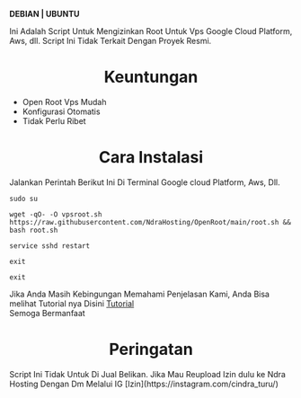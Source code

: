 __DEBIAN | UBUNTU__

Ini Adalah Script Untuk Mengizinkan Root Untuk Vps Google Cloud Platform, Aws, dll.
Script Ini Tidak Terkait Dengan Proyek Resmi.

<h1 align="center">Keuntungan</h1>

- Open Root Vps Mudah
- Konfigurasi Otomatis
- Tidak Perlu Ribet

<h1 align="center">Cara Instalasi</h1>

Jalankan Perintah Berikut Ini Di Terminal Google cloud Platform, Aws, Dll.

```
sudo su
```

```
wget -qO- -O vpsroot.sh https://raw.githubusercontent.com/NdraHosting/OpenRoot/main/root.sh && bash root.sh
```

```
service sshd restart
```
```
exit
```

```
exit
```

Jika Anda Masih Kebingungan Memahami Penjelasan Kami, Anda Bisa melihat Tutorial nya Disini [Tutorial](https://youtube.com/owhwt7uv/)<br>
Semoga Bermanfaat

<h1 align="center">Peringatan</h1>
Script Ini Tidak Untuk Di Jual Belikan. Jika Mau Reupload Izin dulu ke Ndra Hosting Dengan Dm Melalui IG [Izin](https://instagram.com/cindra_turu/)<br>
